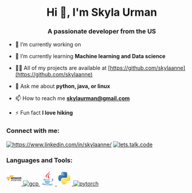 <h1 align="center">Hi 👋, I'm Skyla Urman</h1>
<h3 align="center">A passionate developer from the US</h3>

- 🔭 I’m currently working on 
- 🌱 I’m currently learning **Machine learning and Data science**

- 👨‍💻 All of my projects are available at [https://github.com/skylaanne](https://github.com/skylaanne)

- 💬 Ask me about **python, java, or linux**

- 📫 How to reach me **skylaurman@gmail.com**

- ⚡ Fun fact **I love hiking**

<h3 align="left">Connect with me:</h3>
<p align="left">
<a href="https://www.linkedin.com/in/skylaanne/" target="blank"><img align="center" src="https://raw.githubusercontent.com/rahuldkjain/github-profile-readme-generator/master/src/images/icons/Social/linked-in-alt.svg" alt="https://www.linkedin.com/in/skylaanne/" height="30" width="40" /></a>
<a href="https://instagram.com/lets.talk.code" target="blank"><img align="center" src="https://raw.githubusercontent.com/rahuldkjain/github-profile-readme-generator/master/src/images/icons/Social/instagram.svg" alt="lets.talk.code" height="30" width="40" /></a>
</p>

<h3 align="left">Languages and Tools:</h3>
<p align="left"> <a href="https://aws.amazon.com" target="_blank"> <img src="https://raw.githubusercontent.com/devicons/devicon/master/icons/amazonwebservices/amazonwebservices-original-wordmark.svg" alt="aws" width="40" height="40"/> </a> <a href="https://cloud.google.com" target="_blank"> <img src="https://www.vectorlogo.zone/logos/google_cloud/google_cloud-icon.svg" alt="gcp" width="40" height="40"/> </a> <a href="https://www.java.com" target="_blank"> <img src="https://raw.githubusercontent.com/devicons/devicon/master/icons/java/java-original.svg" alt="java" width="40" height="40"/> </a> <a href="https://www.python.org" target="_blank"> <img src="https://raw.githubusercontent.com/devicons/devicon/master/icons/python/python-original.svg" alt="python" width="40" height="40"/> </a> <a href="https://pytorch.org/" target="_blank"> <img src="https://www.vectorlogo.zone/logos/pytorch/pytorch-icon.svg" alt="pytorch" width="40" height="40"/> </a> </p>

<!---
skylaanne/skylaanne is a ✨ special ✨ repository because its `README.md` (this file) appears on your GitHub profile.
You can click the Preview link to take a look at your changes.
--->
